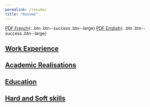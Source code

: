 ```yaml
---
permalink: /resume/
title: "Resume"
---
```

[PDF French](/_resume/CV_Loann_BRAHIMI_fr.pdf){: .btn .btn--success .btn--large}
[PDF English](/_resume/CV_Loann_BRAHIMI_en.pdf){: .btn .btn--success .btn--large}

## [Work Experience](experience.md)

## [Academic Realisations](academic.md) 

## [Education](education.md)

## [Hard and Soft skills](skills.md) 

<!-- <iframe src="/_resume/figure.html" height="1000px" width="100%" style="border:none;"></iframe> -->




